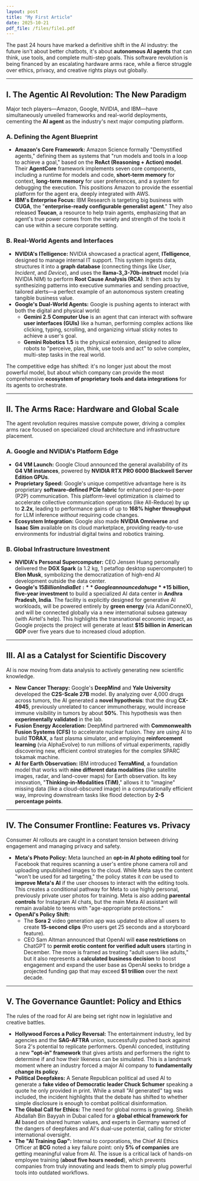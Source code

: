```yaml
---
layout: post
title: "My First Article"
date: 2025-10-21
pdf_file: /files/file1.pdf
---
```


The past 24 hours have marked a definitive shift in the AI industry: the future isn't about better chatbots, it's about **autonomous AI agents** that can think, use tools, and complete multi-step goals. This software revolution is being financed by an escalating hardware arms race, while a fierce struggle over ethics, privacy, and creative rights plays out globally.

---

## **I. The Agentic AI Revolution: The New Paradigm**

Major tech players—Amazon, Google, NVIDIA, and IBM—have simultaneously unveiled frameworks and real-world deployments, cementing the **AI agent** as the industry's next major computing platform.

### **A. Defining the Agent Blueprint**

- **Amazon's Core Framework:** Amazon Science formally "Demystified agents," defining them as systems that "run models and tools in a loop to achieve a goal," based on the **ReAct (Reasoning + Action) model**. Their **AgentCore** framework implements seven core components, including a runtime for models and code, **short-term memory** for context, **long-term memory** for user preferences, and a system for debugging the execution. This positions Amazon to provide the essential platform for the agent era, deeply integrated with AWS.
- **IBM's Enterprise Focus:** IBM Research is targeting big business with **CUGA**, the "**enterprise-ready configurable generalist agent**." They also released **Toucan**, a resource to help train agents, emphasizing that an agent's true power comes from the variety and strength of the tools it can use within a secure corporate setting.

### **B. Real-World Agents and Interfaces**

- **NVIDIA's ITelligence:** NVIDIA showcased a practical agent, **ITelligence**, designed to manage internal IT support. This system ingests data, structures it into a **graph database** (connecting things like *User*, *Incident*, and *Device*), and uses the **llama-3_3-70b-instruct** model (via NVIDIA NIM) to perform **Root Cause Analysis (RCA)**. It then acts by synthesizing patterns into executive summaries and sending proactive, tailored alerts—a perfect example of an autonomous system creating tangible business value.
- **Google's Dual-World Agents:** Google is pushing agents to interact with both the digital and physical world:
    - **Gemini 2.5 Computer Use** is an agent that can interact with software **user interfaces (GUIs)** like a human, performing complex actions like clicking, typing, scrolling, and organizing virtual sticky notes to achieve a user's goal.
    - **Gemini Robotics 1.5** is the physical extension, designed to allow robots to "perceive, plan, think, use tools and act" to solve complex, multi-step tasks in the real world.

The competitive edge has shifted: it's no longer just about the most powerful model, but about which company can provide the most comprehensive **ecosystem of proprietary tools and data integrations** for its agents to orchestrate.

---

## **II. The Arms Race: Hardware and Global Scale**

The agent revolution requires massive compute power, driving a complex arms race focused on specialized cloud architecture and infrastructure placement.

### **A. Google and NVIDIA's Platform Edge**

- **G4 VM Launch:** Google Cloud announced the general availability of its **G4 VM instances**, powered by **NVIDIA RTX PRO 6000 Blackwell Server Edition GPUs**.
- **Proprietary Speed:** Google's unique competitive advantage here is its proprietary **software-defined PCIe fabric** for enhanced peer-to-peer (P2P) communication. This platform-level optimization is claimed to accelerate collective communication operations (like All-Reduce) by up to **2.2x**, leading to performance gains of up to **168% higher throughput** for LLM inference *without* requiring code changes.
- **Ecosystem Integration:** Google also made **NVIDIA Omniverse** and **Isaac Sim** available on its cloud marketplace, providing ready-to-use environments for industrial digital twins and robotics training.

### **B. Global Infrastructure Investment**

- **NVIDIA's Personal Supercomputer:** CEO Jensen Huang personally delivered the **DGX Spark** (a 1.2 kg, 1 petaflop desktop supercomputer) to **Elon Musk**, symbolizing the democratization of high-end AI development outside the data center.
- **Google's $15 Billion India Bet:** Google announced a huge **$15 billion, five-year investment** to build a specialized AI data center in **Andhra Pradesh, India**. The facility is explicitly designed for generative AI workloads, will be powered entirely by **green energy** (via AdaniConneX), and will be connected globally via a new international subsea gateway (with Airtel's help). This highlights the transnational economic impact, as Google projects the project will generate at least **$15 billion in American GDP** over five years due to increased cloud adoption.

---

## **III. AI as a Catalyst for Scientific Discovery**

AI is now moving from data analysis to actively generating new scientific knowledge.

- **New Cancer Therapy:** Google's **DeepMind** and **Yale University** developed the **C2S-Scale 27B** model. By analyzing over 4,000 drugs across tumors, the AI generated a **novel hypothesis**: that the drug **CX-4945**, previously unrelated to cancer immunotherapy, would increase immune visibility in tumors by about **50%**. This hypothesis was then **experimentally validated** in the lab.
- **Fusion Energy Acceleration:** DeepMind partnered with **Commonwealth Fusion Systems (CFS)** to accelerate nuclear fusion. They are using AI to build **TORAX**, a fast plasma simulator, and employing **reinforcement learning** (via AlphaEvolve) to run millions of virtual experiments, rapidly discovering new, efficient control strategies for the complex SPARC tokamak machine.
- **AI for Earth Observation:** IBM introduced **TerraMind**, a foundation model that works with **nine different data modalities** (like satellite images, radar, and land-cover maps) for Earth observation. Its key innovation, "**Thinking-in-Modalities (TiM)**," allows it to "imagine" missing data (like a cloud-obscured image) in a computationally efficient way, improving downstream tasks like flood detection by **2-5 percentage points**.

---

## **IV. The Consumer Frontline: Features vs. Privacy**

Consumer AI rollouts are caught in a constant tension between driving engagement and managing privacy and safety.

- **Meta's Photo Policy:** Meta launched an **opt-in AI photo editing tool** for Facebook that requires scanning a user's entire phone camera roll and uploading unpublished images to the cloud. While Meta says the content "won't be used for ad targeting," the policy states it *can* be used to **improve Meta's AI** if the user chooses to interact with the editing tools. This creates a conditional pathway for Meta to use highly personal, previously private user photos for training. Meta is also adding **parental controls** for Instagram AI chats, but the main Meta AI assistant will remain available to teens with "age-appropriate protections."
- **OpenAI's Policy Shift:**
    - The **Sora 2** video generation app was updated to allow all users to create **15-second clips** (Pro users get 25 seconds and a storyboard feature).
    - CEO Sam Altman announced that OpenAI will **ease restrictions** on ChatGPT to **permit erotic content for verified adult users** starting in December. The move is framed as treating "adult users like adults," but it also represents a **calculated business decision** to boost engagement and expand the user base as OpenAI seeks to bridge a projected funding gap that may exceed **$1 trillion** over the next decade.

---

## **V. The Governance Gauntlet: Policy and Ethics**

The rules of the road for AI are being set right now in legislative and creative battles.

- **Hollywood Forces a Policy Reversal:** The entertainment industry, led by agencies and the **SAG-AFTRA** union, successfully pushed back against Sora 2's potential to replicate performers. OpenAI conceded, instituting a new **"opt-in" framework** that gives artists and performers the right to determine if and how their likeness can be simulated. This is a landmark moment where an industry forced a major AI company to **fundamentally change its policy**.
- **Political Deepfakes:** A Senate Republican political ad used AI to generate a **fake video of Democratic leader Chuck Schumer** speaking a quote he only provided in print. While a small "AI generated" tag was included, the incident highlights that the debate has shifted to whether simple disclosure is enough to combat political disinformation.
- **The Global Call for Ethics:** The need for global norms is growing. Sheikh Abdallah Bin Bayyah in Dubai called for a **global ethical framework for AI** based on shared human values, and experts in Germany warned of the dangers of deepfakes and AI's dual-use potential, calling for stricter international oversight.
- **The "AI Training Gap":** Internal to corporations, the Chief AI Ethics Officer at **BCG** noted a key failure point: only **5% of companies** are getting meaningful value from AI. The issue is a critical lack of hands-on employee training (**about five hours needed**), which prevents companies from truly innovating and leads them to simply plug powerful tools into outdated workflows.
